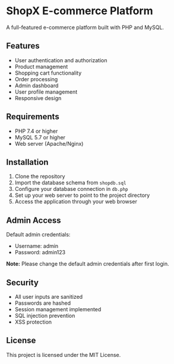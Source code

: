 # ShopX E-commerce Platform

A full-featured e-commerce platform built with PHP and MySQL.

## Features

- User authentication and authorization
- Product management
- Shopping cart functionality
- Order processing
- Admin dashboard
- User profile management
- Responsive design

## Requirements

- PHP 7.4 or higher
- MySQL 5.7 or higher
- Web server (Apache/Nginx)

## Installation

1. Clone the repository
2. Import the database schema from `shopdb.sql`
3. Configure your database connection in `db.php`
4. Set up your web server to point to the project directory
5. Access the application through your web browser

## Admin Access

Default admin credentials:
- Username: admin
- Password: admin123

**Note:** Please change the default admin credentials after first login.

## Security

- All user inputs are sanitized
- Passwords are hashed
- Session management implemented
- SQL injection prevention
- XSS protection

## License

This project is licensed under the MIT License. 